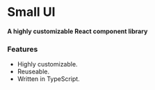 # Small UI

**A highly customizable React component library**

### Features

-   Highly customizable.
-   Reuseable.
-   Written in TypeScript.

